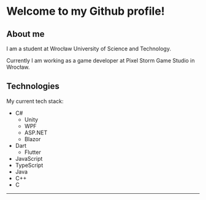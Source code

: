 # Welcome to my <b>Github</b> profile!

## About me

I am a student at Wrocław University of Science and Technology.

Currently I am working as a game developer at Pixel Storm Game Studio in
Wrocław.

## Technologies

My current tech stack:
- C# 
  - Unity
  - WPF
  - ASP.NET
  - Blazor
- Dart
  - Flutter
- JavaScript 
- TypeScript 
- Java 
- C++ 
- C

<hr>
